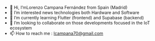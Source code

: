 - 👋 Hi, I’mLorenzo Campana Fernández from Spain (Madrid)
- 👀 I’m interested news technologies both Hardware and Software
- 🌱 I’m currently learning Flutter (frontend) and Supabase (backend) 
- 💞️ I’m looking to collaborate on those developments focused in the IoT ecosystem 
- 📫 How to reach me : lcampana70@gmail.com


<!---
lcampana69/lcampana69 is a ✨ special ✨ repository because its `README.md` (this file) appears on your GitHub profile.
You can click the Preview link to take a look at your changes.
--->
